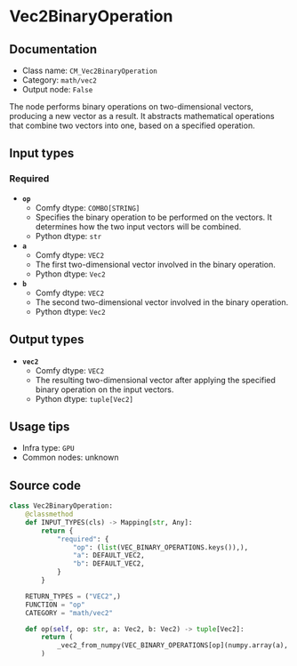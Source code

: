 # Vec2BinaryOperation
## Documentation
- Class name: `CM_Vec2BinaryOperation`
- Category: `math/vec2`
- Output node: `False`

The node performs binary operations on two-dimensional vectors, producing a new vector as a result. It abstracts mathematical operations that combine two vectors into one, based on a specified operation.
## Input types
### Required
- **`op`**
    - Comfy dtype: `COMBO[STRING]`
    - Specifies the binary operation to be performed on the vectors. It determines how the two input vectors will be combined.
    - Python dtype: `str`
- **`a`**
    - Comfy dtype: `VEC2`
    - The first two-dimensional vector involved in the binary operation.
    - Python dtype: `Vec2`
- **`b`**
    - Comfy dtype: `VEC2`
    - The second two-dimensional vector involved in the binary operation.
    - Python dtype: `Vec2`
## Output types
- **`vec2`**
    - Comfy dtype: `VEC2`
    - The resulting two-dimensional vector after applying the specified binary operation on the input vectors.
    - Python dtype: `tuple[Vec2]`
## Usage tips
- Infra type: `GPU`
- Common nodes: unknown


## Source code
```python
class Vec2BinaryOperation:
    @classmethod
    def INPUT_TYPES(cls) -> Mapping[str, Any]:
        return {
            "required": {
                "op": (list(VEC_BINARY_OPERATIONS.keys()),),
                "a": DEFAULT_VEC2,
                "b": DEFAULT_VEC2,
            }
        }

    RETURN_TYPES = ("VEC2",)
    FUNCTION = "op"
    CATEGORY = "math/vec2"

    def op(self, op: str, a: Vec2, b: Vec2) -> tuple[Vec2]:
        return (
            _vec2_from_numpy(VEC_BINARY_OPERATIONS[op](numpy.array(a), numpy.array(b))),
        )

```
